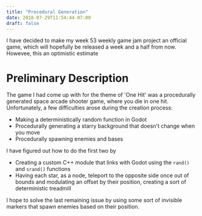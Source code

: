 ```yaml
---
title: "Procedural Generation"
date: 2018-07-29T11:54:44-07:00
draft: false
---
```


I have decided to make my week 53 weekly game jam project an official game, which will hopefully be released a week and a half from now. Howevee, this an optimistic estimate

# Preliminary Description
The game I had come up with for the theme of 'One Hit' was a procedurally generated space arcade shooter game, where you die in one hit. Unfortunately, a few difficulties arose during the creation process:

* Making a deterministically random function in Godot
* Procedurally generating a starry background that doesn't change when you move
* Procedurally spawning enemies and bases

I have figured out how to do the first two by

* Creating a custom C++ module that links with Godot using the `rand()` and `srand()` functions
* Having each star, as a node, teleport to the opposite side once out of bounds and modulating an offset by their position, creating a sort of deterministic treadmill

I hope to solve the last remaining issue by using some sort of invisible markers that spawn enemies based on their position.
